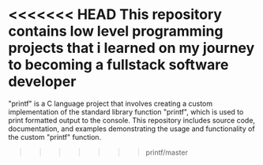 <<<<<<< HEAD
This repository contains low level programming projects that i learned on my journey to becoming a fullstack software developer
=======
"printf" is a C language project that involves creating a custom implementation of the standard library function "printf", which is used to print formatted output to the console. This repository includes source code, documentation, and examples demonstrating the usage and functionality of the custom "printf" function.
>>>>>>> printf/master
